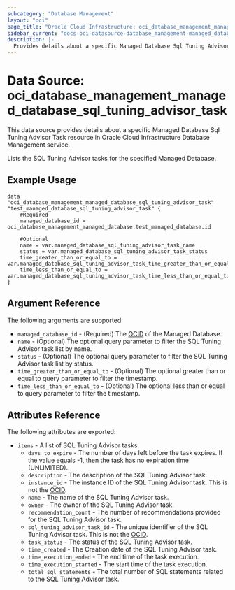 ```yaml
---
subcategory: "Database Management"
layout: "oci"
page_title: "Oracle Cloud Infrastructure: oci_database_management_managed_database_sql_tuning_advisor_task"
sidebar_current: "docs-oci-datasource-database_management-managed_database_sql_tuning_advisor_task"
description: |-
  Provides details about a specific Managed Database Sql Tuning Advisor Task in Oracle Cloud Infrastructure Database Management service
---
```


# Data Source: oci_database_management_managed_database_sql_tuning_advisor_task
This data source provides details about a specific Managed Database Sql Tuning Advisor Task resource in Oracle Cloud Infrastructure Database Management service.

Lists the SQL Tuning Advisor tasks for the specified Managed Database.


## Example Usage

```hcl
data "oci_database_management_managed_database_sql_tuning_advisor_task" "test_managed_database_sql_tuning_advisor_task" {
	#Required
	managed_database_id = oci_database_management_managed_database.test_managed_database.id

	#Optional
	name = var.managed_database_sql_tuning_advisor_task_name
	status = var.managed_database_sql_tuning_advisor_task_status
	time_greater_than_or_equal_to = var.managed_database_sql_tuning_advisor_task_time_greater_than_or_equal_to
	time_less_than_or_equal_to = var.managed_database_sql_tuning_advisor_task_time_less_than_or_equal_to
}
```

## Argument Reference

The following arguments are supported:

* `managed_database_id` - (Required) The [OCID](https://docs.cloud.oracle.com/iaas/Content/General/Concepts/identifiers.htm) of the Managed Database.
* `name` - (Optional) The optional query parameter to filter the SQL Tuning Advisor task list by name.
* `status` - (Optional) The optional query parameter to filter the SQL Tuning Advisor task list by status.
* `time_greater_than_or_equal_to` - (Optional) The optional greater than or equal to query parameter to filter the timestamp.
* `time_less_than_or_equal_to` - (Optional) The optional less than or equal to query parameter to filter the timestamp.


## Attributes Reference

The following attributes are exported:

* `items` - A list of SQL Tuning Advisor tasks.
	* `days_to_expire` - The number of days left before the task expires. If the value equals -1, then the task has no expiration time (UNLIMITED).
	* `description` - The description of the SQL Tuning Advisor task.
	* `instance_id` - The instance ID of the SQL Tuning Advisor task. This is not the [OCID](https://docs.cloud.oracle.com/iaas/Content/General/Concepts/identifiers.htm).
	* `name` - The name of the SQL Tuning Advisor task.
	* `owner` - The owner of the SQL Tuning Advisor task.
	* `recommendation_count` - The number of recommendations provided for the SQL Tuning Advisor task.
	* `sql_tuning_advisor_task_id` - The unique identifier of the SQL Tuning Advisor task. This is not the [OCID](https://docs.cloud.oracle.com/iaas/Content/General/Concepts/identifiers.htm).
	* `task_status` - The status of the SQL Tuning Advisor task.
	* `time_created` - The Creation date of the SQL Tuning Advisor task.
	* `time_execution_ended` - The end time of the task execution.
	* `time_execution_started` - The start time of the task execution.
	* `total_sql_statements` - The total number of SQL statements related to the SQL Tuning Advisor task.

